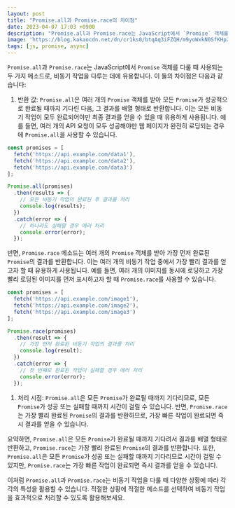 ```yaml
---
layout: post
title: "Promise.all과 Promise.race의 차이점"
date: 2023-04-07 17:03 +0900
description: "Promise.all과 Promise.race는 JavaScript에서 `Promise` 객체를 다룰 때 사용되는 두 가지 메소드로, 비동기 작업을 다루는 데에 유용합니다. 이 둘의 차이점은 다음과 같습니다"
image: 'https://blog.kakaocdn.net/dn/cr1ks0/btqAq3iFZQH/m9yoWxkN0SfKHpZ2MnfyKk/img.png'
tags: [js, promise, async]
---
```




`Promise.all`과 `Promise.race`는 JavaScript에서 `Promise` 객체를 다룰 때 사용되는 두 가지 메소드로, 비동기 작업을 다루는 데에 유용합니다. 이 둘의 차이점은 다음과 같습니다:

1. 반환 값: `Promise.all`은 여러 개의 `Promise` 객체를 받아 모든 `Promise`가 성공적으로 완료될 때까지 기다린 다음, 그 결과를 배열 형태로 반환합니다. 이는 모든 비동기 작업이 모두 완료되어야만 최종 결과를 얻을 수 있을 때 유용하게 사용됩니다. 예를 들면, 여러 개의 API 요청이 모두 성공해야만 웹 페이지가 완전히 로딩되는 경우에 `Promise.all`을 사용할 수 있습니다.

```js
const promises = [
  fetch('https://api.example.com/data1'),
  fetch('https://api.example.com/data2'),
  fetch('https://api.example.com/data3')
];

Promise.all(promises)
  .then(results => {
    // 모든 비동기 작업이 완료된 후 결과를 처리
    console.log(results);
  })
  .catch(error => {
    // 하나라도 실패할 경우 에러 처리
    console.error(error);
  });
```

반면, `Promise.race` 메소드는 여러 개의 `Promise` 객체를 받아 가장 먼저 완료된 `Promise`의 결과를 반환합니다. 이는 여러 개의 비동기 작업 중에서 가장 빨리 결과를 얻고자 할 때 유용하게 사용됩니다. 예를 들면, 여러 개의 이미지를 동시에 로딩하고 가장 빨리 로딩된 이미지를 먼저 표시하고자 할 때 `Promise.race`를 사용할 수 있습니다.

```js
const promises = [
  fetch('https://api.example.com/image1'),
  fetch('https://api.example.com/image2'),
  fetch('https://api.example.com/image3')
];

Promise.race(promises)
  .then(result => {
    // 가장 먼저 완료된 비동기 작업의 결과를 처리
    console.log(result);
  })
  .catch(error => {
    // 첫 번째로 완료된 작업이 실패할 경우 에러 처리
    console.error(error);
  });
```

1. 처리 시점: `Promise.all`은 모든 `Promise`가 완료될 때까지 기다리므로, 모든 `Promise`가 성공 또는 실패할 때까지 시간이 걸릴 수 있습니다. 반면, `Promise.race`는 가장 빨리 완료된 `Promise`의 결과를 반환하므로, 가장 빠른 작업이 완료되면 즉시 결과를 얻을 수 있습니다.



요약하면, `Promise.all`은 모든 `Promise`가 완료될 때까지 기다려서 결과를 배열 형태로 반환하고, `Promise.race`는 가장 빨리 완료된 `Promise`의 결과를 반환합니다. 또한, `Promise.all`은 모든 `Promise`가 성공 또는 실패할 때까지 기다리므로 시간이 걸릴 수 있지만, `Promise.race`는 가장 빠른 작업이 완료되면 즉시 결과를 얻을 수 있습니다.

이처럼 `Promise.all`과 `Promise.race`는 비동기 작업을 다룰 때 다양한 상황에 따라 각각의 특성을 활용할 수 있습니다. 적절한 상황에 적절한 메소드를 선택하여 비동기 작업을 효과적으로 처리할 수 있도록 활용해보세요.
